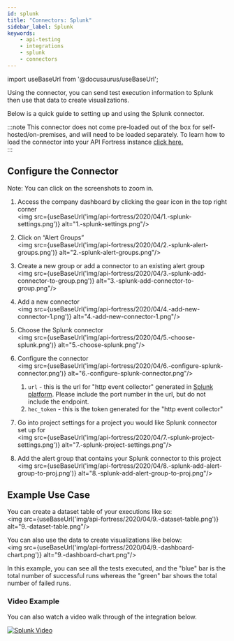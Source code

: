 ```yaml
---
id: splunk
title: "Connectors: Splunk"
sidebar_label: Splunk
keywords:
    - api-testing
    - integrations
    - splunk
    - connectors
---
```


import useBaseUrl from '@docusaurus/useBaseUrl';

Using the connector, you can send test execution information to Splunk then use that data to create visualizations.  
  
Below is a quick guide to setting up and using the Splunk connector.

:::note
This connector does not come pre-loaded out of the box for self-hosted/on-premises, and will need to be loaded separately. To learn how to load the connector into your API Fortress instance [click here.](/api-testing/on-prem/integrations/add-new-connector)  
:::

## Configure the Connector

Note: You can click on the screenshots to zoom in.

1. Access the company dashboard by clicking the gear icon in the top right corner  
   <img src={useBaseUrl('img/api-fortress/2020/04/1.-splunk-settings.png')} alt="1.-splunk-settings.png"/>
    
2. Click on “Alert Groups”  
   <img src={useBaseUrl('img/api-fortress/2020/04/2.-splunk-alert-groups.png')} alt="2.-splunk-alert-groups.png"/>
    
3. Create a new group or add a connector to an existing alert group  
   <img src={useBaseUrl('img/api-fortress/2020/04/3.-splunk-add-connector-to-group.png')} alt="3.-splunk-add-connector-to-group.png"/>
   
4. Add a new connector  
   <img src={useBaseUrl('img/api-fortress/2020/04/4.-add-new-connector-1.png')} alt="4.-add-new-connector-1.png"/>
   
5. Choose the Splunk connector  
   <img src={useBaseUrl('img/api-fortress/2020/04/5.-choose-splunk.png')} alt="5.-choose-splunk.png"/>

6. Configure the connector  
   <img src={useBaseUrl('img/api-fortress/2020/04/6.-configure-splunk-connector.png')} alt="6.-configure-splunk-connector.png"/>
   1. `url` - this is the url for "http event collector" generated in [Splunk platform](https://docs.splunk.com/Documentation/SplunkCloud/8.0.2003/Data/UsetheHTTPEventCollector#Configure\_HTTP\_Event\_Collector\_on\_self-service\_Splunk\_Cloud). Please include the port number in the url, but do not include the endpoint.  
   2. `hec_token` - this is the token generated for the "http event collector"  
          
7. Go into project settings for a project you would like Splunk connector set up for  
   <img src={useBaseUrl('img/api-fortress/2020/04/7.-splunk-project-settings.png')} alt="7.-splunk-project-settings.png"/>

8. Add the alert group that contains your Splunk connector to this project  
   <img src={useBaseUrl('img/api-fortress/2020/04/8.-splunk-add-alert-group-to-proj.png')} alt="8.-splunk-add-alert-group-to-proj.png"/>

## Example Use Case

You can create a dataset table of your executions like so:  
<img src={useBaseUrl('img/api-fortress/2020/04/9.-dataset-table.png')} alt="9.-dataset-table.png"/>

You can also use the data to create visualizations like below:  
<img src={useBaseUrl('img/api-fortress/2020/04/9.-dashboard-chart.png')} alt="9.-dashboard-chart.png"/>
 
In this example, you can see all the tests executed, and the "blue" bar is the total number of successful runs whereas the "green" bar shows the total number of failed runs.  

### Video Example

You can also watch a video walk through of the integration below.

[![Splunk Video](https://i.imgur.com/Qx7hMPk.png)](https://player.vimeo.com/video/414869023 "Splunk Video - Click to Watch!")
